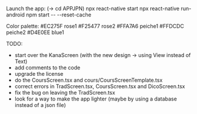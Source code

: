 Launch the app:
(-> cd APPJPN)
npx react-native start
npx react-native run-android
npm start -- --reset-cache

Color palette:
#EC275F rose1
#F25477 rose2
#FFA7A6 peiche1
#FFDCDC peiche2
#D4E0EE blue1

TODO:
- start over the KanaScreen (with the new design -> using View instead of Text)
- add comments to the code
- upgrade the license
- do the CoursScreen.tsx and cours/CoursScreenTemplate.tsx
- correct errors in TradScreen.tsx, CoursScreen.tsx and DicoScreen.tsx
- fix the bug on leaving the TradScreen.tsx
- look for a way to make the app lighter (maybe by using a database instead of a json file)